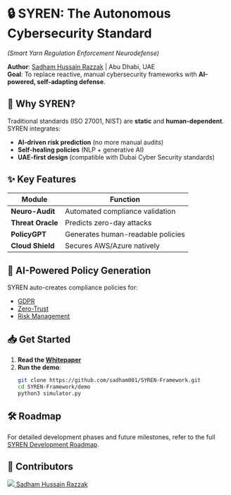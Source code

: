 # 🔒 SYREN: The Autonomous Cybersecurity Standard  
*(Smart Yarn Regulation Enforcement Neurodefense)*  

**Author**: [Sadham Hussain Razzak](mailto:sadham001@gmail.com) | Abu Dhabi, UAE  
**Goal**: To replace reactive, manual cybersecurity frameworks with **AI-powered, self-adapting defense**.  

## 🚀 Why SYREN?  
Traditional standards (ISO 27001, NIST) are **static** and **human-dependent**. SYREN integrates:  
- **AI-driven risk prediction** (no more manual audits)  
- **Self-healing policies** (NLP + generative AI)  
- **UAE-first design** (compatible with Dubai Cyber Security standards)  

## ✨ Key Features  
| Module               | Function                          |  
|----------------------|-----------------------------------|  
| **Neuro-Audit**      | Automated compliance validation   |  
| **Threat Oracle**    | Predicts zero-day attacks         |  
| **PolicyGPT**        | Generates human-readable policies |  
| **Cloud Shield**     | Secures AWS/Azure natively        | 
 
## 🧠 AI-Powered Policy Generation  
SYREN auto-creates compliance policies for:  
- [GDPR](policies/GDPR-AI-Compliance.md)  
- [Zero-Trust](policies/Zero-Trust-AI-Adapter.yml)  
- [Risk Management](policies/AI-Risk-Management-Policy.md)  

## 📥 Get Started  
1. **Read the [Whitepaper](whitepaper/SYREN_Whitepaper_v1.pdf)**
2. **Run the demo**:  
   ```bash
   git clone https://github.com/sadham001/SYREN-Framework.git
   cd SYREN-Framework/demo
   python3 simulator.py
## 🛠️ Roadmap

For detailed development phases and future milestones, refer to the full [SYREN Development Roadmap](roadmap.md).
   
## 🤝 Contributors  
<a href="https://github.com/sadham001/SYREN-Framework/graphs/contributors">  
  <img src="https://contrib.rocks/image?repo=sadham001/SYREN-Framework" />  Sadham Hussain Razzak
</a>

